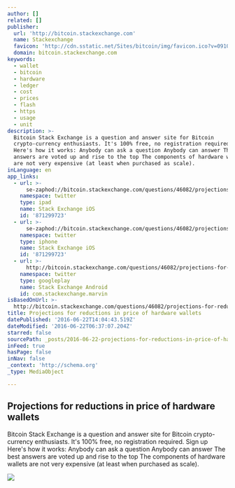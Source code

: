 ```yaml
---
author: []
related: []
publisher:
  url: 'http://bitcoin.stackexchange.com'
  name: Stackexchange
  favicon: 'http://cdn.sstatic.net/Sites/bitcoin/img/favicon.ico?v=0910168c5c65'
  domain: bitcoin.stackexchange.com
keywords:
  - wallet
  - bitcoin
  - hardware
  - ledger
  - cost
  - prices
  - flash
  - https
  - usage
  - unit
description: >-
  Bitcoin Stack Exchange is a question and answer site for Bitcoin
  crypto-currency enthusiasts. It's 100% free, no registration required. Sign up
  Here's how it works: Anybody can ask a question Anybody can answer The best
  answers are voted up and rise to the top The components of hardware wallets
  are not very expensive (at least when purchased as scale).
inLanguage: en
app_links:
  - url: >-
      se-zaphod://bitcoin.stackexchange.com/questions/46082/projections-for-reductions-in-price-of-hardware-wallets
    namespace: twitter
    type: ipad
    name: Stack Exchange iOS
    id: '871299723'
  - url: >-
      se-zaphod://bitcoin.stackexchange.com/questions/46082/projections-for-reductions-in-price-of-hardware-wallets
    namespace: twitter
    type: iphone
    name: Stack Exchange iOS
    id: '871299723'
  - url: >-
      http://bitcoin.stackexchange.com/questions/46082/projections-for-reductions-in-price-of-hardware-wallets
    namespace: twitter
    type: googleplay
    name: Stack Exchange Android
    id: com.stackexchange.marvin
isBasedOnUrl: >-
  http://bitcoin.stackexchange.com/questions/46082/projections-for-reductions-in-price-of-hardware-wallets
title: Projections for reductions in price of hardware wallets
datePublished: '2016-06-22T14:04:43.519Z'
dateModified: '2016-06-22T06:37:07.204Z'
starred: false
sourcePath: _posts/2016-06-22-projections-for-reductions-in-price-of-hardware-wallets.md
inFeed: true
hasPage: false
inNav: false
_context: 'http://schema.org'
_type: MediaObject

---
```

<article style=""><h1>Projections for reductions in price of hardware wallets</h1><p>Bitcoin Stack Exchange is a question and answer site for Bitcoin crypto-currency enthusiasts. It's 100% free, no registration required. Sign up Here's how it works: Anybody can ask a question Anybody can answer The best answers are voted up and rise to the top The components of hardware wallets are not very expensive (at least when purchased as scale).</p><img src="http://cdn.sstatic.net/Sites/bitcoin/img/apple-touch-icon.png?v=a43e5a337e6b&amp;a" /></article>